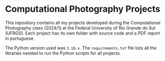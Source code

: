 # Computational Photography Projects

This repository contains all my projects developed during the Computational Photography class (2024/1) at the Federal University of Rio Grande do Sul (UFRGS). Each project has its own folder with source code and a PDF report in portuguese.

The Python version used was `3.10.x`. The `requirements.txt` file lists all the libraries needed to run the Python scripts for all projects.
